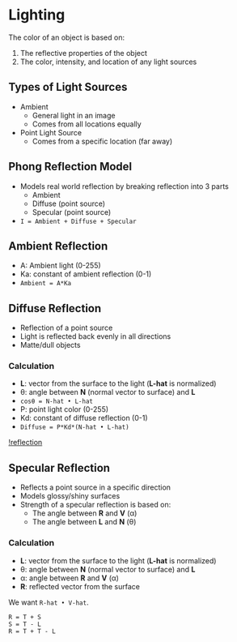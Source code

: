 # Lighting

The color of an object is based on:
1. The reflective properties of the object
2. The color, intensity, and location of any light sources

## Types of Light Sources
- Ambient
  - General light in an image
  - Comes from all locations equally
- Point Light Source
  - Comes from a specific location (far away)

## Phong Reflection Model
- Models real world reflection by breaking reflection into 3 parts
  - Ambient
  - Diffuse (point source)
  - Specular (point source)
- `I = Ambient + Diffuse + Specular`

## Ambient Reflection
- A: Ambient light (0-255)
- Ka: constant of ambient reflection (0-1)
- `Ambient = A*Ka`

## Diffuse Reflection
- Reflection of a point source
- Light is reflected back evenly in all directions
- Matte/dull objects

### Calculation
- __L__: vector from the surface to the light (__L-hat__ is normalized)
- θ: angle between __N__ (normal vector to surface) and __L__
- `cosθ = N-hat • L-hat`
- P: point light color (0-255)
- Kd: constant of diffuse reflection (0-1)
- `Diffuse = P*Kd*(N-hat • L-hat)`

[!reflection](https://upload.wikimedia.org/wikipedia/commons/b/bd/Lambert2.gif)

## Specular Reflection
- Reflects a point source in a specific direction
- Models glossy/shiny surfaces
- Strength of a specular reflection is based on:
  - The angle between __R__ and __V__ (α)
  - The angle between __L__ and __N__ (θ)

### Calculation

- __L__: vector from the surface to the light (__L-hat__ is normalized)
- θ: angle between __N__ (normal vector to surface) and __L__
- α: angle between __R__ and __V__ (α)
- __R__: reflected vector from the surface


We want `R-hat • V-hat`.
```
R = T + S
S = T - L
R = T + T - L
```

